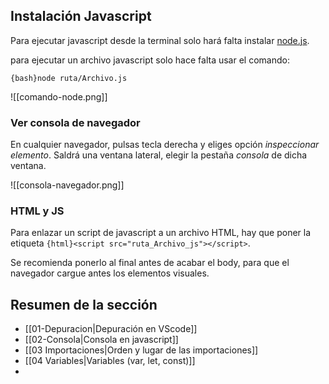 ## Instalación Javascript

Para ejecutar javascript desde la terminal solo hará falta instalar [node.js](https://nodejs.org/en). 

para ejecutar un archivo javascript solo hace falta usar el comando:

`{bash}node ruta/Archivo.js` 

![[comando-node.png]]

### Ver consola de navegador

En cualquier navegador, pulsas tecla derecha y eliges opción *inspeccionar elemento*.
Saldrá una ventana lateral, elegir la pestaña _consola_ de dicha ventana.

![[consola-navegador.png]]

### HTML y JS

Para enlazar un script de javascript a un archivo HTML, hay que poner la etiqueta `{html}<script src="ruta_Archivo_js"></script>`.

Se recomienda ponerlo al final antes de acabar el body, para que el navegador cargue antes los elementos visuales.
## Resumen de la sección

- [[01-Depuracion|Depuración en VScode]] 
- [[02-Consola|Consola en javascript]]
- [[03 Importaciones|Orden y lugar de las importaciones]]
- [[04 Variables|Variables (var, let, const)]]
- 